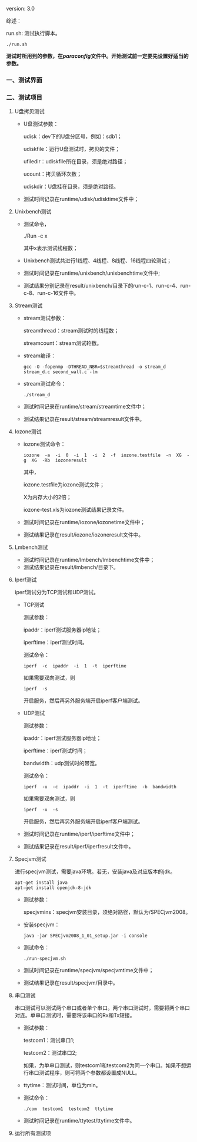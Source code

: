version:  3.0

综述：

run.sh: 测试执行脚本。

```shell
./run.sh
```

**测试时所用到的参数，在$paraconfig$文件中。开始测试前一定要先设置好适当的参数。**

### 一、测试界面

### 二、测试项目

1. U盘拷贝测试

   - U盘测试参数：

     udisk：dev下的U盘分区号，例如：sdb1；

     udiskfile：运行U盘测试时，拷贝的文件；

     ufiledir：udiskfile所在目录，须是绝对路径；

     ucount：拷贝循环次数；

     udiskdir：U盘挂在目录，须是绝对路径。

   - 测试时间记录在runtime/udisk/udisktime文件中；

2. Unixbench测试

   - 测试命令，

     ./Run  -c  x

     其中x表示测试线程数；

   - Unixbench测试共进行1线程、4线程、8线程、16线程四轮测试；

   - 测试时间记录在runtime/unixbench/unixbenchtime文件中;

   - 测试结果分别记录在result/unixbench/目录下的run-c-1、run-c-4、run-c-8、run-c-16文件中。

3. Stream测试

   - stream测试参数：

     streamthread：stream测试时的线程数；

     streamcount：stream测试轮数。

   - stream编译：

     ```shell
     gcc -O -fopenmp -DTHREAD_NBR=$streamthread -o stream_d stream_d.c second_wall.c -lm
     ```

   - stream测试命令：

     ```shell
     ./stream_d
     ```

   - 测试时间记录在runtime/stream/streamtime文件中；

   - 测试结果记录在result/stream/streamresult文件中。

4. Iozone测试

   - iozone测试命令：

     ```shell
     iozone  -a  -i  0  -i  1  -i  2  -f  iozone.testfile  -n  XG  -g  XG  -Rb  iozoneresult
     ```

     其中，

     iozone.testfile为iozone测试文件；

     X为内存大小的2倍；

     iozone-test.xls为iozone测试结果记录文件。

   - 测试时间记录在runtime/iozone/iozonetime文件中；

   - 测试结果记录在result/iozone/iozoneresult文件中。

5. Lmbench测试

   - 测试时间记录在runtime/lmbench/lmbenchtime文件中；
   - 测试结果记录在result/lmbench/目录下。

6. Iperf测试

   iperf测试分为TCP测试和UDP测试。

   - TCP测试

     测试参数：

     ipaddr：iperf测试服务器ip地址；

     iperftime：iperf测试时间。

     测试命令：

     ```shell
     iperf  -c  ipaddr  -i  1  -t  iperftime
     ```

     如果需要双向测试，则

     ```shell
     iperf  -s
     ```

     开启服务，然后再另外服务端开启iperf客户端测试。

   - UDP测试

     测试参数：

     ipaddr：iperf测试服务器ip地址；

     iperftime：iperf测试时间；

     bandwidth：udp测试时的带宽。

     测试命令：

     ```shell
     iperf  -u  -c  ipaddr  -i  1  -t  iperftime  -b  bandwidth
     ```

     如果需要双向测试，则

     ```shell
     iperf  -u  -s
     ```

     开启服务，然后再另外服务端开启iperf客户端测试。

   - 测试时间记录在runtime/iperf/iperftime文件中；

   - 测试结果记录在result/iperf/iperfresult文件中。

7. Specjvm测试

   进行specjvm测试，需要java环境。若无，安装java及对应版本的jdk。

   ```shell
   apt-get install java
   apt-get install openjdk-8-jdk
   ```

   - 测试参数：

     specjvmins：specjvm安装目录，须绝对路径，默认为/SPECjvm2008。

   - 安装specjvm：

     ```shell
     java -jar SPECjvm2008_1_01_setup.jar -i console
     ```

   - 测试命令：

     ```shell
     ./run-specjvm.sh
     ```

   - 测试时间记录在runtime/specjvm/specjvmtime文件中；

   - 测试结果记录在result/specjvm/目录中。

8. 串口测试

   串口测试可以测试两个串口或者单个串口。两个串口测试时，需要将两个串口对连。单串口测试时，需要将该串口的Rx和Tx短接。

   - 测试参数：

     testcom1：测试串口1;

     testcom2：测试串口2;

     如果，为单串口测试，则testcom1和testcom2为同一个串口。如果不想运行串口测试程序，则可将两个参数都设置成NULL。

   - ttytime：测试时间，单位为min。

   - 测试命令：

     ```shell
     ./com  testcom1  testcom2  ttytime
     ```

   - 测试时间记录在runtime/ttytest/ttytime文件中。

9. 运行所有测试项